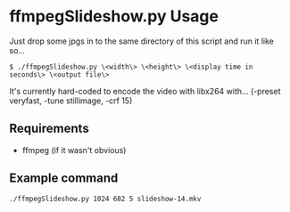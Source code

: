 # ffmpegSlideshow.py Usage

Just drop some jpgs in to the same directory of this script and run it like so...

```
$ ./ffmpegSlideshow.py \<width\> \<height\> \<display time in seconds\> \<output file\>
```

It's currently hard-coded to encode the video with libx264 with...
(-preset veryfast, -tune stillimage, -crf 15)

## Requirements

- ffmpeg (if it wasn't obvious)

## Example command

```
./ffmpegSlideshow.py 1024 682 5 slideshow-14.mkv
```
